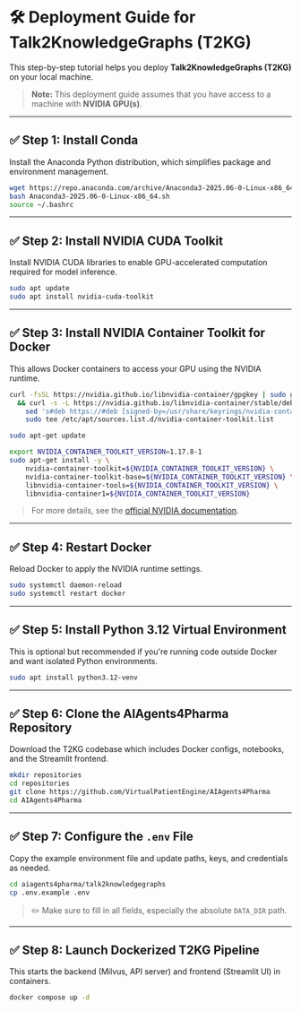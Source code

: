 
# 🛠️ Deployment Guide for Talk2KnowledgeGraphs (T2KG)

This step-by-step tutorial helps you deploy **Talk2KnowledgeGraphs (T2KG)** on your local machine.

> **Note:** This deployment guide assumes that you have access to a machine with **NVIDIA GPU(s)**.

---

## ✅ Step 1: Install Conda

Install the Anaconda Python distribution, which simplifies package and environment management.

```bash
wget https://repo.anaconda.com/archive/Anaconda3-2025.06-0-Linux-x86_64.sh
bash Anaconda3-2025.06-0-Linux-x86_64.sh
source ~/.bashrc
```

---

## ✅ Step 2: Install NVIDIA CUDA Toolkit

Install NVIDIA CUDA libraries to enable GPU-accelerated computation required for model inference.

```bash
sudo apt update
sudo apt install nvidia-cuda-toolkit
```

---

## ✅ Step 3: Install NVIDIA Container Toolkit for Docker

This allows Docker containers to access your GPU using the NVIDIA runtime.

```bash
curl -fsSL https://nvidia.github.io/libnvidia-container/gpgkey | sudo gpg --dearmor -o /usr/share/keyrings/nvidia-container-toolkit-keyring.gpg \
  && curl -s -L https://nvidia.github.io/libnvidia-container/stable/deb/nvidia-container-toolkit.list | \
    sed 's#deb https://#deb [signed-by=/usr/share/keyrings/nvidia-container-toolkit-keyring.gpg] https://#g' | \
    sudo tee /etc/apt/sources.list.d/nvidia-container-toolkit.list
```

```bash
sudo apt-get update
```

```bash
export NVIDIA_CONTAINER_TOOLKIT_VERSION=1.17.8-1
sudo apt-get install -y \
    nvidia-container-toolkit=${NVIDIA_CONTAINER_TOOLKIT_VERSION} \
    nvidia-container-toolkit-base=${NVIDIA_CONTAINER_TOOLKIT_VERSION} \
    libnvidia-container-tools=${NVIDIA_CONTAINER_TOOLKIT_VERSION} \
    libnvidia-container1=${NVIDIA_CONTAINER_TOOLKIT_VERSION}
```

> For more details, see the [official NVIDIA documentation](https://docs.nvidia.com/datacenter/cloud-native/container-toolkit/1.17.8/install-guide.html).

---

## ✅ Step 4: Restart Docker

Reload Docker to apply the NVIDIA runtime settings.

```bash
sudo systemctl daemon-reload
sudo systemctl restart docker
```

---

## ✅ Step 5: Install Python 3.12 Virtual Environment

This is optional but recommended if you're running code outside Docker and want isolated Python environments.

```bash
sudo apt install python3.12-venv
```

---

## ✅ Step 6: Clone the AIAgents4Pharma Repository

Download the T2KG codebase which includes Docker configs, notebooks, and the Streamlit frontend.

```bash
mkdir repositories
cd repositories
git clone https://github.com/VirtualPatientEngine/AIAgents4Pharma
cd AIAgents4Pharma
```

---

## ✅ Step 7: Configure the `.env` File

Copy the example environment file and update paths, keys, and credentials as needed.

```bash
cd aiagents4pharma/talk2knowledgegraphs
cp .env.example .env
```

> ✏️ Make sure to fill in all fields, especially the absolute `DATA_DIR` path.

---

## ✅ Step 8: Launch Dockerized T2KG Pipeline

This starts the backend (Milvus, API server) and frontend (Streamlit UI) in containers.

```bash
docker compose up -d
```